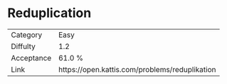 # Reduplication

<table>
    <tr>
        <td>Category</td>
        <td>Easy</td>
    </tr>
    <tr>
        <td>Diffulty</td>
        <td>1.2</td>
    </tr>
    <tr>
        <td>Acceptance</td>
        <td>61.0 %</td>
    </tr>
    <tr>
        <td>Link</td>
        <td>https://open.kattis.com/problems/reduplikation</td>
    </tr>
</table>